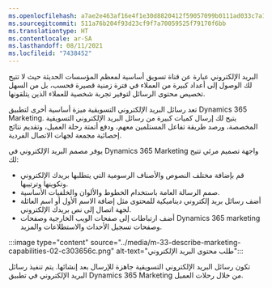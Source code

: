 ```yaml
---
ms.openlocfilehash: a7ae2e463af16e4f1e30d8820412f59057099b0111ad033c7a1bcf042770646e
ms.sourcegitcommit: 511a76b204f93d23cf9f7a70059525f79170f6bb
ms.translationtype: HT
ms.contentlocale: ar-SA
ms.lasthandoff: 08/11/2021
ms.locfileid: "7438452"
---
```

البريد الإلكتروني عبارة عن قناة تسويق أساسية لمعظم المؤسسات الحديثة حيث لا تتيح لك الوصول إلى أعداد كبيرة من العملاء في فترة زمنية قصيرة فحسب، بل من السهل تخصيص محتوى الرسائل لتوفير تجربة شخصية للعملاء الذين يتلقونها.

تعد رسائل البريد الإلكتروني التسويقية ميزة أساسية أخرى لتطبيق Dynamics 365 Marketing. يتيح لك إرسال كميات كبيرة من رسائل البريد الإلكتروني التسويقية المخصصة، ورصد طريقة تفاعل المستلمين معهم، ودفع أتمتة رحلة العميل، وتقديم نتائج إحصائية مجمعة لجهات الاتصال الفردية.

يوفر مصمم البريد الإلكتروني في Dynamics 365 Marketing واجهة تصميم مرئي تتيح لك:

 -  قم بإضافة مختلف النصوص والأصناف الرسومية التي يتطلبها بريدك الإلكتروني وتكوينها وترتيبها.
 -  صمم الرسالة العامة باستخدام الخطوط والألوان والخلفيات الأساسية.
 -  أضف رسائل بريد إلكتروني ديناميكية للمحتوى مثل إضافة الاسم الأول أو اسم العائلة لجهة اتصال إلى نص بريدك الإلكتروني.
 -  أضف ارتباطات إلى صفحات الويب الخارجية وصفحات Dynamics 365 marketing وصفحات تسجيل الأحداث والاستطلاعات والمزيد.

:::image type="content" source="../media/m-33-describe-marketing-capabilities-02-c303656c.png" alt-text="طلب محتوى البريد الإلكتروني":::


تكون رسائل البريد الإلكتروني التسويقية جاهزة للإرسال بعد إنشائها. يتم تنفيذ رسائل البريد الإلكتروني في تطبيق Dynamics 365 Marketing من خلال رحلات العميل.
